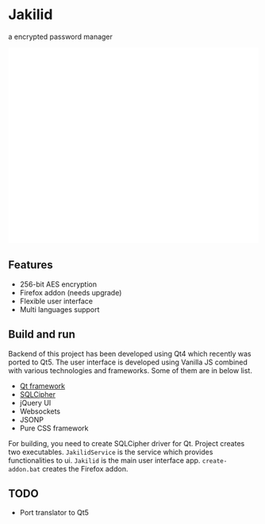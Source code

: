 # Jakilid
a encrypted password manager

![Jakilid Demo](resource/jakilid-demo.gif)

## Features
- 256-bit AES encryption
- Firefox addon (needs upgrade)
- Flexible user interface
- Multi languages support

## Build and run
Backend of this project has been developed using Qt4 which recently was ported to Qt5. The user interface is developed using Vanilla JS combined with various technologies and frameworks. Some of them are in below list.
- [Qt framework](https://doc.qt.io/qt-5/opensourcelicense.html)
- [SQLCipher](https://www.zetetic.net/sqlcipher/license/)
- jQuery UI
- Websockets
- JSONP
- Pure CSS framework

For building, you need to create SQLCipher driver for Qt.
Project creates two executables. `JakilidService` is the service which provides functionalities to ui. `Jakilid` is the main user interface app.
`create-addon.bat` creates the Firefox addon.

## TODO
- Port translator to Qt5
